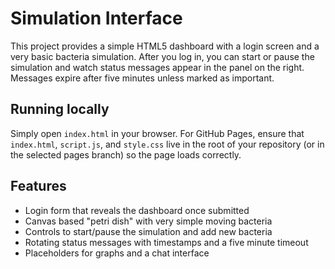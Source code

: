# Simulation Interface

This project provides a simple HTML5 dashboard with a login screen and a very
basic bacteria simulation. After you log in, you can start or pause the
simulation and watch status messages appear in the panel on the right.
Messages expire after five minutes unless marked as important.

## Running locally

Simply open `index.html` in your browser. For GitHub Pages, ensure that
`index.html`, `script.js`, and `style.css` live in the root of your repository
(or in the selected pages branch) so the page loads correctly.

## Features

- Login form that reveals the dashboard once submitted
- Canvas based "petri dish" with very simple moving bacteria
- Controls to start/pause the simulation and add new bacteria
- Rotating status messages with timestamps and a five minute timeout
- Placeholders for graphs and a chat interface
